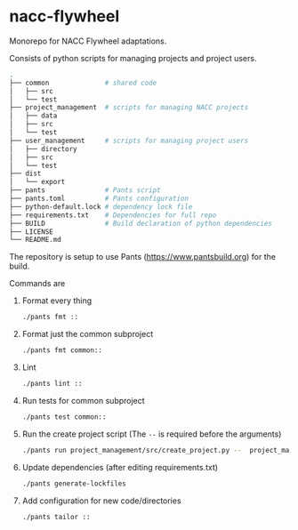 # nacc-flywheel

Monorepo for NACC Flywheel adaptations.

Consists of python scripts for managing projects and project users.


```bash
.
├── common              # shared code
│   ├── src
│   └── test
├── project_management  # scripts for managing NACC projects
│   ├── data
│   ├── src
│   └── test
├── user_management     # scripts for managing project users
│   ├── directory
│   ├── src
│   └── test
├── dist
│   └── export
├── pants               # Pants script
├── pants.toml          # Pants configuration
├── python-default.lock # dependency lock file
├── requirements.txt    # Dependencies for full repo
├── BUILD               # Build declaration of python dependencies
├── LICENSE
└── README.md
```

The repository is setup to use Pants (https://www.pantsbuild.org) for the build.

Commands are
1. Format every thing
    ```bash
    ./pants fmt ::
    ```
2. Format just the common subproject
    ```bash
    ./pants fmt common::
    ```
3. Lint
    ```bash
    ./pants lint ::
    ```
4. Run tests for common subproject
    ```bash
    ./pants test common::
    ```
5. Run the create project script (The `--` is required before the arguments)
    ```bash
    ./pants run project_management/src/create_project.py --  project_management/data/test-project.yaml
    ```

6. Update dependencies (after editing requirements.txt)
    ```bash
    ./pants generate-lockfiles
    ```
    
7. Add configuration for new code/directories
    ```bash
    ./pants tailor ::
    ```